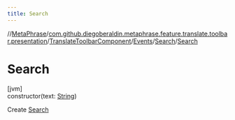 ```yaml
---
title: Search
---
```

//[MetaPhrase](../../../../../index.html)/[com.github.diegoberaldin.metaphrase.feature.translate.toolbar.presentation](../../../index.html)/[TranslateToolbarComponent](../../index.html)/[Events](../index.html)/[Search](index.html)/[Search](-search.html)



# Search



[jvm]\
constructor(text: [String](https://kotlinlang.org/api/latest/jvm/stdlib/kotlin/-string/index.html))



Create [Search](index.html)





